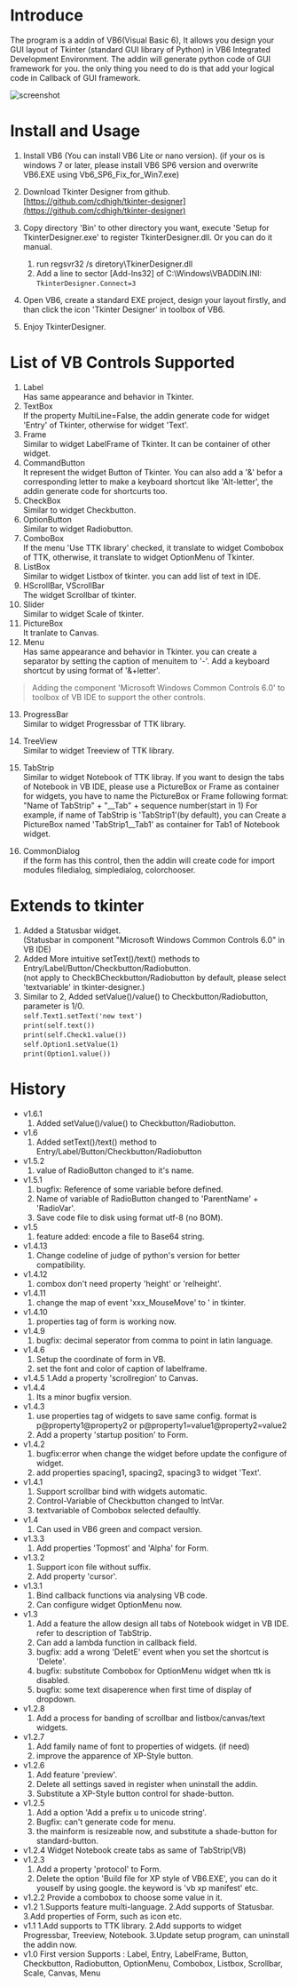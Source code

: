 # Introduce
The program is a addin of VB6(Visual Basic 6), It allows you design your GUI layout of Tkinter (standard GUI library of Python) in VB6 Integrated Development Environment.
The addin will generate python code of GUI framework for you. the only thing you need to do is that add your logical code in Callback of GUI framework.

![screenshot](https://raw.githubusercontent.com/cdhigh/tkinter-designer/master/Setup/Screenshots/TkinterDesigner_ScrPrnt_EN.JPG)

# Install and Usage
1. Install VB6 (You can install VB6 Lite or nano version).
    (if your os is windows 7 or later, please install VB6 SP6 version and 
    overwrite VB6.EXE using Vb6_SP6_Fix_for_Win7.exe)
    
2. Download Tkinter Designer from github.
    [https://github.com/cdhigh/tkinter-designer](https://github.com/cdhigh/tkinter-designer)
    
3. Copy directory 'Bin' to other directory you want, execute 'Setup for TkinterDesigner.exe' to register TkinterDesigner.dll.   Or you can do it manual.
    1. run regsvr32 /s diretory\TkinerDesigner.dll   
    2. Add a line to sector [Add-Ins32] of C:\Windows\VBADDIN.INI:   
       `TkinterDesigner.Connect=3`

4. Open VB6, create a standard EXE project, design your layout firstly,
    and than click the icon 'Tkinter Designer' in toolbox of VB6.
    
5. Enjoy TkinterDesigner.

# List of VB Controls Supported
1. Label    
    Has same appearance and behavior in Tkinter.
2. TextBox    
    If the property MultiLine=False, the addin generate code for widget
    'Entry' of Tkinter, otherwise for widget 'Text'.
3. Frame    
    Similar to widget LabelFrame of Tkinter. It can be container of other
    widget.
4. CommandButton    
    It represent the widget Button of Tkinter.
    You can also add a '&' befor a corresponding letter to make a keyboard
    shortcut like 'Alt-letter', the addin generate code for shortcurts too.
5. CheckBox    
    Similar to widget Checkbutton.
6. OptionButton    
    Similar to widget Radiobutton.
7. ComboBox    
    If the menu 'Use TTK library' checked, it translate to widget Combobox
    of TTK, otherwise, it translate to widget OptionMenu of Tkinter.
8. ListBox    
    Similar to widget Listbox of tkinter. you can add list of text in IDE.
9. HScrollBar, VScrollBar    
    The widget Scrollbar of tkinter.
10. Slider    
    Similar to widget Scale of tkinter.
11. PictureBox    
    It tranlate to Canvas.
12. Menu    
    Has same appearance and behavior in Tkinter.
    you can create a separator by setting the caption of menuitem to '-'.
    Add a keyboard shortcut by using format of '&+letter'.
    
> Adding the component 'Microsoft Windows Common Controls 6.0' to toolbox of VB IDE to support the other controls.

13. ProgressBar    
    Similar to widget Progressbar of TTK library.
14. TreeView    
    Similar to widget Treeview of TTK library.
15. TabStrip    
    Similar to widget Notebook of TTK libray.
    If you want to design the tabs of Notebook in VB IDE, please use a
    PictureBox or Frame as container for widgets, you have to name the 
    PictureBox or Frame following format:
    "Name of TabStrip" + "\__Tab" + sequence number(start in 1)
    For example, if name of TabStrip is 'TabStrip1'(by default), you can
    Create a PictureBox named 'TabStrip1\__Tab1' as container for Tab1 of 
    Notebook widget.

16. CommonDialog    
    if the form has this control, then the addin will create code for 
    import modules filedialog, simpledialog, colorchooser.    

# Extends to tkinter
1. Added a Statusbar widget.  
   (Statusbar in component "Microsoft Windows Common Controls 6.0" in VB IDE)
2. Added More intuitive setText()/text() methods to Entry/Label/Button/Checkbutton/Radiobutton.    
   (not apply to CheckBCheckbutton/Radiobutton by default, please select 'textvariable' in tkinter-designer.)
3. Similar to 2, Added setValue()/value() to Checkbutton/Radiobutton, parameter is 1/0.   
   `self.Text1.setText('new text')`    
   `print(self.text())`    
   `print(self.Check1.value())`    
   `self.Option1.setValue(1)`    
   `print(Option1.value())`    

# History
* v1.6.1
    1. Added setValue()/value() to Checkbutton/Radiobutton.
* v1.6
    1. Added setText()/text() method to Entry/Label/Button/Checkbutton/Radiobutton
* v1.5.2
    1. value of RadioButton changed to it's name.
* v1.5.1
    1. bugfix: Reference of some variable before defined. 
    2. Name of variable of RadioButton changed to 'ParentName' + 'RadioVar'.
    3. Save code file to disk using format utf-8 (no BOM).
* v1.5
    1. feature added: encode a file to Base64 string.
* v1.4.13
    1. Change codeline of judge of python's version for better compatibility.
* v1.4.12
    1. combox don't need property 'height' or 'relheight'.
* v1.4.11
    1. change the map of event 'xxx_MouseMove' to '<Motin> in tkinter.
* v1.4.10
    1. properties tag of form is working now.
* v1.4.9
    1. bugfix: decimal seperator from comma to point in latin language.
* v1.4.6
    1. Setup the coordinate of form in VB.
    2. set the font and color of caption of labelframe.
* v1.4.5
    1.Add a property 'scrollregion' to Canvas.
* v1.4.4
    1. Its a minor bugfix version.
* v1.4.3
    1. use properties tag of widgets to save same config. format is 
       p@property1@property2 or p@property1=value1@property2=value2
    2. Add a property 'startup position' to Form.
* v1.4.2
    1. bugfix:error when change the widget before update the configure of 
       widget.
    2. add properties spacing1, spacing2, spacing3 to widget 'Text'.
* v1.4.1
    1. Support scrollbar bind with widgets automatic.
    2. Control-Variable of Checkbutton changed to IntVar.
    3. textvariable of Combobox selected defaultly.
* v1.4
    1. Can used in VB6 green and compact version.
* v1.3.3
    1. Add properties 'Topmost' and 'Alpha' for Form.
* v1.3.2
    1. Support icon file without suffix.
    2. Add property 'cursor'.
* v1.3.1
    1. Bind callback functions via analysing VB code.
    2. Can configure widget OptionMenu now.
* v1.3
    1. Add a feature the allow design all tabs of Notebook widget in VB IDE.
       refer to description of TabStrip.
    2. Can add a lambda function in callback field.
    3. bugfix: add a wrong 'DeletE' event when you set the shortcut is 'Delete'.
    4. bugfix: substitute Combobox for OptionMenu widget when ttk is disabled.
    5. bugfix: some text disaperence when first time of display of dropdown.
* v1.2.8
    1. Add a process for banding of scrollbar and listbox/canvas/text widgets.
* v1.2.7
    1. Add family name of font to properties of widgets. (if need)
    2. improve the apparence of XP-Style button.
* v1.2.6
    1. Add feature 'preview'.
    2. Delete all settings saved in register when uninstall the addin.
    3. Substitute a XP-Style button control for shade-button.
* v1.2.5
    1. Add a option 'Add a prefix u to unicode string'.
    2. Bugfix: can't generate code for menu.
    3. the mainform is resizeable now, and substitute a shade-button for standard-button.
* v1.2.4
    Widget Notebook create tabs as same of TabStrip(VB)
* v1.2.3
    1. Add a property 'protocol' to Form.
    2. Delete the option 'Build file for XP style of VB6.EXE', you can do it
       youself by using google. the keyword is 'vb xp manifest' etc.
* v1.2.2
    Provide a combobox to choose some value in it.
* v1.2
    1.Supports feature multi-language.
    2.Add supports of Statusbar.
    3.Add properties of Form, such as icon etc.
* v1.1
    1.Add supports to TTK library.
    2.Add supports to widget Progressbar, Treeview, Notebook.
    3.Update setup program, can uninstall the addin now.
* v1.0 First version
    Supports : Label, Entry, LabelFrame, Button, Checkbutton, Radiobutton,
    OptionMenu, Combobox, Listbox, Scrollbar, Scale, Canvas, Menu

